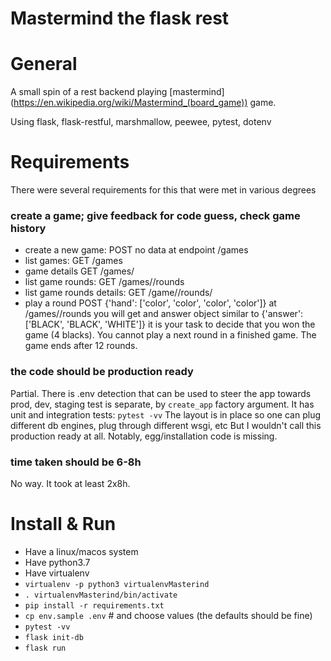 Mastermind the flask rest
=========================

# General

A small spin of a rest backend playing [mastermind] (https://en.wikipedia.org/wiki/Mastermind_(board_game)) game.

Using flask, flask-restful, marshmallow, peewee, pytest, dotenv

# Requirements

There were several requirements for this that were met in various degrees

### create a game; give feedback for code guess, check game history
  - create a new game: POST no data at endpoint /games
  - list games: GET /games
  - game details GET /games/<id>
  - list game rounds: GET /games/<id>/rounds
  - list game rounds details: GET /game/<id>/rounds/<id>
  - play a round POST {'hand': ['color', 'color', 'color', 'color']} at /games/<id>/rounds
    you will get and answer object similar to {'answer': ['BLACK', 'BLACK', 'WHITE']}
    it is your task to decide that you won the game (4 blacks).
    You cannot play a next round in a finished game. The game ends after 12 rounds.

### the code should be production ready
Partial.
There is .env detection that can be used to steer the app towards prod, dev, staging
test is separate, by `create_app` factory argument.
It has unit and integration tests: `pytest -vv`
The layout is in place so one can plug different db engines, plug through different wsgi, etc
But I wouldn't call this production ready at all.
Notably, egg/installation code is missing.

### time taken should be 6-8h
  No way. It took at least 2x8h.


# Install & Run
 - Have a linux/macos system
 - Have python3.7
 - Have virtualenv
 - `virtualenv -p python3 virtualenvMasterind`
 - `. virtualenvMasterind/bin/activate`
 - `pip install -r requirements.txt`
 - `cp env.sample .env` # and choose values (the defaults should be fine)
 - `pytest -vv`
 - `flask init-db`
 - `flask run`

